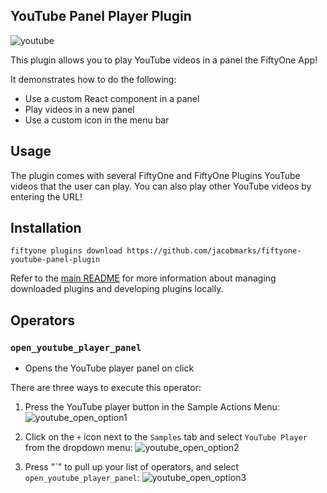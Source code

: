 ## YouTube Panel Player Plugin

![youtube](https://github.com/jacobmarks/fiftyone-youtube-panel-plugin/assets/12500356/0b33b0ea-90cb-4068-b055-6c95c7ce3484)

This plugin allows you to play YouTube videos in a panel the FiftyOne App!

It demonstrates how to do the following:

- Use a custom React component in a panel
- Play videos in a new panel
- Use a custom icon in the menu bar

## Usage

The plugin comes with several FiftyOne and FiftyOne Plugins YouTube videos that
the user can play. You can also play other YouTube videos by entering the URL!

## Installation

```shell
fiftyone plugins download https://github.com/jacobmarks/fiftyone-youtube-panel-plugin
```

Refer to the [main README](https://github.com/voxel51/fiftyone-plugins) for
more information about managing downloaded plugins and developing plugins
locally.

## Operators

### `open_youtube_player_panel`

- Opens the YouTube player panel on click

There are three ways to execute this operator:


1. Press the YouTube player button in the Sample Actions Menu:
![youtube_open_option1](https://github.com/jacobmarks/fiftyone-youtube-panel-plugin/assets/12500356/bd8f2240-f269-4a69-8f4f-28693757c056)

2. Click on the `+` icon next to the `Samples` tab and select `YouTube Player` from the dropdown menu:
![youtube_open_option2](https://github.com/jacobmarks/fiftyone-youtube-panel-plugin/assets/12500356/aa16e409-e16c-402c-a4e1-ccbfb514ad67)

3. Press "\`" to pull up your list of operators, and select `open_youtube_player_panel`:
![youtube_open_option3](https://github.com/jacobmarks/fiftyone-youtube-panel-plugin/assets/12500356/1500bf9f-0ae2-4be2-9361-1230f13f2188)
